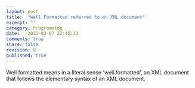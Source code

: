 ```yaml
---
layout: post
title:  "Well Formatted referred to an XML document"
excerpt: ""
category: Programming
date:   2011-03-07 22:45:33
comments: true
share: false
revision: 0
published: true
---
```


Well formatted means in a literal sense 'well formatted', an XML document that follows the elementary syntax of an XML document.
